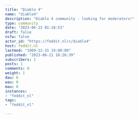 ```yaml
---
title: "Diablo 4" 
name: "diablo4"
description: "Diablo 4 community - looking for moderators!"
type: community
date: "2023-06-23 01:18:53"
draft: false
nsfw: false
actor_id: "https://feddit.nl/c/diablo4"
host: feddit.nl
lastmod: "1969-12-31 19:00:00"
published: "2023-06-21 10:26:39"
subscribers: 1
posts: 1
comments: 0
weight: 1
dau: 0
wau: 0
mau: 0
instances:
- "feddit_nl"
tags: 
- "feddit_nl"

---
```

